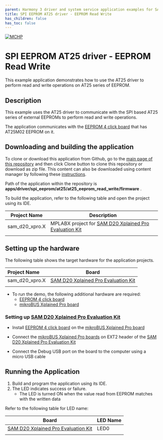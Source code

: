 ```yaml
---
parent: Harmony 3 driver and system service application examples for SAM D20 family
title: SPI EEPROM AT25 driver - EEPROM Read Write 
has_children: false
has_toc: false
---
```


[![MCHP](https://www.microchip.com/ResourcePackages/Microchip/assets/dist/images/logo.png)](https://www.microchip.com)

# SPI EEPROM AT25 driver - EEPROM Read Write

This example application demonstrates how to use the AT25 driver to perform read and write operations on AT25 series of EEPROM.

## Description

This example uses the AT25 driver to communicate with the SPI based AT25 series of external EEPROMs to perform read and write operations.

The application communicates with the [EEPROM 4 click board](https://www.mikroe.com/eeprom-4-click) that has AT25M02 EEPROM on it.

## Downloading and building the application

To clone or download this application from Github, go to the [main page of this repository](https://github.com/Microchip-MPLAB-Harmony/core_apps_sam_d20) and then click Clone button to clone this repository or download as zip file.
This content can also be downloaded using content manager by following these [instructions](https://github.com/Microchip-MPLAB-Harmony/contentmanager/wiki).

Path of the application within the repository is **apps/driver/spi_eeprom/at25/at25_eeprom_read_write/firmware** .

To build the application, refer to the following table and open the project using its IDE.

| Project Name      | Description                                    |
| ----------------- | ---------------------------------------------- |
| sam_d20_xpro.X | MPLABX project for [SAM D20 Xplained Pro Evaluation Kit](https://www.microchip.com/developmenttools/ProductDetails/ATSAMD20-XPRO) |
|||

## Setting up the hardware

The following table shows the target hardware for the application projects.

| Project Name| Board|
|:---------|:---------:|
| sam_d20_xpro.X | [SAM D20 Xplained Pro Evaluation Kit](https://www.microchip.com/developmenttools/ProductDetails/ATSAMD20-XPRO) |
|||

- To run the demo, the following additional hardware are required:
    - [EEPROM 4 click board](https://www.mikroe.com/eeprom-4-click)
	- [mikroBUS Xplained Pro board](https://www.microchip.com/developmenttools/ProductDetails/ATMBUSADAPTER-XPRO)

### Setting up [SAM D20 Xplained Pro Evaluation Kit](https://www.microchip.com/developmenttools/ProductDetails/ATSAMD20-XPRO)

- Install [EEPROM 4 click board](https://www.mikroe.com/eeprom-4-click) on the [mikroBUS Xplained Pro board](https://www.microchip.com/developmenttools/ProductDetails/ATMBUSADAPTER-XPRO)

- Connect the [mikroBUS Xplained Pro boards](https://www.microchip.com/developmenttools/ProductDetails/ATMBUSADAPTER-XPRO) on EXT2 header of the [SAM D20 Xplained Pro Evaluation Kit](https://www.microchip.com/developmenttools/ProductDetails/ATSAMD20-XPRO)

- Connect the Debug USB port on the board to the computer using a micro USB cable

## Running the Application

1. Build and program the application using its IDE.
2. The LED indicates success or failure.
    - The LED is turned ON when the value read from EEPROM matches with the written data

Refer to the following table for LED name:

| Board | LED Name |
| ----- | -------- |
|  [SAM D20 Xplained Pro Evaluation Kit](https://www.microchip.com/developmenttools/ProductDetails/ATSAMD20-XPRO) | LED0 |
|||